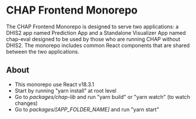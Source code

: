 # CHAP Frontend Monorepo

The CHAP Frontend Monorepo is designed to serve two applications: a DHIS2 app named Prediction App and a Standalone Visualizer App named chap-eval designed to be used by those who are running CHAP without DHIS2. The monorepo includes common React components that are shared between the two applications.


## About

- This monorepo use React v18.3.1
- Start by running "yarn install" at root level
- Go to *packages/chap-lib* and run "yarn build" or "yarn watch" (to watch changes)
- Go to *packages/[APP_FOLDER_NAME]* and run "yarn start"